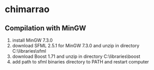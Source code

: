 # chimarrao

## Compilation with  MinGW
1. install MinGW 7.3.0
2. download SFML 2.5.1 for MinGW 7.3.0 and unzip in directory C:\libraries\sfml
3. download Boost 1.71 and unzip in directory C:\libraries\boost
4. add path to sfml binaries directory to PATH and restart computer
